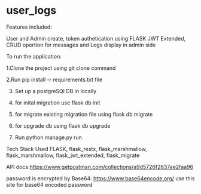 # user_logs

Features included:

User and Admin create, token authetication using FLASK JWT Extended, CRUD opertion for messages and Logs display in admin side

To run the application:

1.Clone the project using git clone command

2.Run pip install -r requirements.txt file

3. Set up a postgreSQl DB in locally

4. for inital migration use flask db init

5. for migrate existing migration file using flask db migrate

6. for upgrade db using flask db upgrade

3. Run python manage.py run

Tech Stack Used FLASK, flask_restx, flask_marshmallow, flask_marshmallow, flask_jwt_extended, flask_migrate

API docs:https://www.getpostman.com/collections/a9d5726f2637ae2faa96

password is encrypted by Base64: https://www.base64encode.org/ use this site for base64 encoded password
